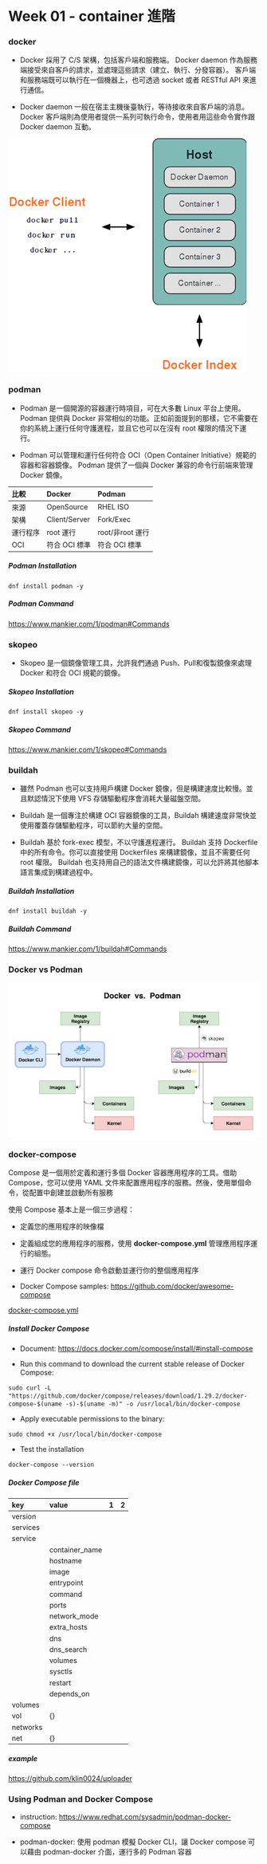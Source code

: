 # Week 01 - container 進階

### docker

- Docker 採用了 C/S 架構，包括客戶端和服務端。 Docker daemon 作為服務端接受來自客戶的請求，並處理這些請求（建立、執行、分發容器）。 客戶端和服務端既可以執行在一個機器上，也可透過 socket 或者 RESTful API 來進行通信。

- Docker daemon 一般在宿主主機後臺執行，等待接收來自客戶端的消息。 Docker 客戶端則為使用者提供一系列可執行命令，使用者用這些命令實作跟 Docker daemon 互動。

![docker](images/01.png)

### podman

- Podman 是一個開源的容器運行時項目，可在大多數 Linux 平台上使用。 Podman 提供與 Docker 非常相似的功能。正如前面提到的那樣，它不需要在你的系統上運行任何守護進程，並且它也可以在沒有 root 權限的情況下運行。

- Podman 可以管理和運行任何符合 OCI（Open Container Initiative）規範的容器和容器鏡像。 Podman 提供了一個與 Docker 兼容的命令行前端來管理 Docker 鏡像。

比較 |Docker |Podman
:---|:---|:---
來源 |OpenSource |RHEL ISO  
架構 |Client/Server |Fork/Exec
運行程序 |root 運行 |root/非root 運行
OCI |符合 OCI 標準 |符合 OCI 標準

##### Podman Installation

```
dnf install podman -y
```

##### Podman Command

https://www.mankier.com/1/podman#Commands

### skopeo

- Skopeo 是一個鏡像管理工具，允許我們通過 Push、Pull和復製鏡像來處理 Docker 和符合 OCI 規範的鏡像。

##### Skopeo Installation

```
dnf install skopeo -y
```

##### Skopeo Command

https://www.mankier.com/1/skopeo#Commands

### buildah

- 雖然 Podman 也可以支持用戶構建 Docker 鏡像，但是構建速度比較慢。並且默認情況下使用 VFS 存儲驅動程序會消耗大量磁盤空間。

- Buildah 是一個專注於構建 OCI 容器鏡像的工具，Buildah 構建速度非常快並使用覆蓋存儲驅動程序，可以節約大量的空間。

- Buildah 基於 fork-exec 模型，不以守護進程運行。 Buildah 支持 Dockerfile 中的所有命令。你可以直接使用 Dockerfiles 來構建鏡像，並且不需要任何 root 權限。 Buildah 也支持用自己的語法文件構建鏡像，可以允許將其他腳本語言集成到構建過程中。


##### Buildah Installation

```
dnf install buildah -y
```

##### Buildah Command

https://www.mankier.com/1/buildah#Commands

### Docker vs Podman

![Docker vs Podman](images/02.png)

### docker-compose

Compose 是一個用於定義和運行多個 Docker 容器應用程序的工具。借助 Compose，您可以使用 YAML 文件來配置應用程序的服務。然後，使用單個命令，從配置中創建並啟動所有服務

使用 Compose 基本上是一個三步過程：

- 定義您的應用程序的映像檔

- 定義組成您的應用程序的服務，使用 **docker-compose.yml** 管理應用程序運行的組態。

- 運行 Docker compose 命令啟動並運行你的整個應用程序

- Docker Compose samples: https://github.com/docker/awesome-compose

[docker-compose.yml](docker-compose.yml)

##### Install Docker Compose

- Document: https://docs.docker.com/compose/install/#install-compose

- Run this command to download the current stable release of Docker Compose:

```
sudo curl -L "https://github.com/docker/compose/releases/download/1.29.2/docker-compose-$(uname -s)-$(uname -m)" -o /usr/local/bin/docker-compose
```

- Apply executable permissions to the binary:

```
sudo chmod +x /usr/local/bin/docker-compose
```

- Test the installation

```
docker-compose --version
```

##### Docker Compose file

key |value |1 |2
:---|:---|:---|:---
version | | |
services | | |
 |service| |
 | |container_name |
 | |hostname |
 | |image |
 | |entrypoint |
 | |command |
 | |ports |
 | |network_mode |
 | |extra_hosts |
 | |dns |
 | |dns_search |
 | |volumes |
 | |sysctls |
 | |restart |
 | |depends_on |
volumes | | |
 |vol |{} |
networks |
 |net |{} | 

##### example

https://github.com/klin0024/uploader

### Using Podman and Docker Compose

- instruction: https://www.redhat.com/sysadmin/podman-docker-compose

- podman-docker: 使用 podman 模擬 Docker CLI，讓 Docker compose 可以藉由 podman-docker 介面，運行多的 Podman 容器
